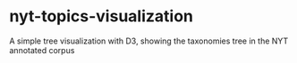 # nyt-topics-visualization

A simple tree visualization with D3, showing the taxonomies tree in the NYT annotated corpus
